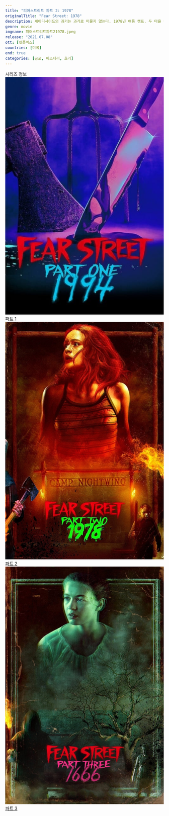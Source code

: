 ```yaml
---
title: "피어스트리트 파트 2: 1978"
originalTitle: "Fear Street: 1978"
description: 셰이디사이드의 과거는 과거로 머물지 않는다. 1978년 여름 캠프. 두 마을 아이들 사이에 긴장과 묘한 끌림이 들끓던 곳. 하지만 끔찍한 사건이 터지며 무시무시한 생존 싸움이 시작된다.
genre: movie
imgname: 피어스트리트파트21978.jpeg
release: "2021.07.08"
ott: [넷플릭스]
countries: [미국]
end: true
categories: [공포, 미스터리, 호러]
---
```


<div class="title bold">시리즈 정보</div>

<div class="season-list">
<div class="item">
<a href="https://lesflix.github.io/movie/피어스트리트파트1-1994" >
<img src="/poster/피어스트리트파트11994.jpeg" alt="피어스트리트파트1 1994 포스터 ">
파트 1</a>
</div>

<div class="item">
<a href="https://lesflix.github.io/movie/피어스트리트파트2-1978" >
<img src="/poster/피어스트리트파트21978.jpeg" alt="피어스트리트파트2 1978 포스터 ">
파트 2</a>
</div>

<div class="item">
<a href="https://lesflix.github.io/movie/피어스트리트파트3-1666" >
<img src="/poster/피어스트리트파트31666.jpeg" alt="피어스트리트파트3 1666 포스터 ">
파트 3</a>
</div>
</div>
